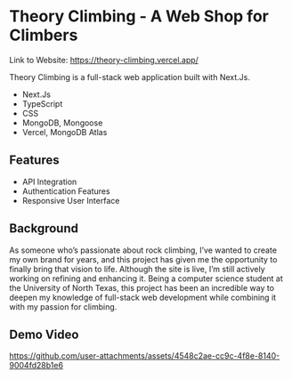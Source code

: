 # Theory Climbing - A Web Shop for Climbers

Link to Website: https://theory-climbing.vercel.app/

Theory Climbing is a full-stack web application built with Next.Js.

* Next.Js
* TypeScript
* CSS
* MongoDB, Mongoose
* Vercel, MongoDB Atlas

## Features
* API Integration
* Authentication Features
* Responsive User Interface

## Background

As someone who’s passionate about rock climbing, I’ve wanted to create my own brand for years, and this project has given me the opportunity to finally bring that vision to life. Although the site is live, I’m still actively working on refining and enhancing it. Being a computer science student at the University of North Texas, this project has been an incredible way to deepen my knowledge of full-stack web development while combining it with my passion for climbing.

## Demo Video

https://github.com/user-attachments/assets/4548c2ae-cc9c-4f8e-8140-9004fd28b1e6
